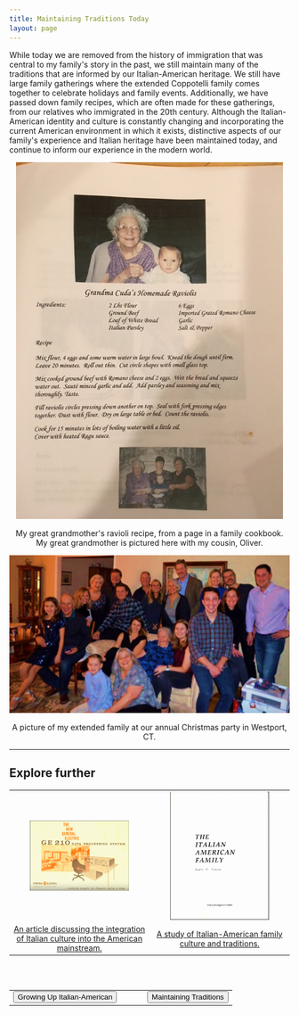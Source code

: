 ```yaml
---
title: Maintaining Traditions Today
layout: page
---
```


While today we are removed from the history of immigration that was central to my family's story in the past, we still maintain many of the traditions that are informed by our Italian-American heritage.  We still have large family gatherings where the extended Coppotelli family comes together to celebrate holidays and family events.  Additionally, we have passed down family recipes, which are often made for these gatherings, from our relatives who immigrated in the 20th century.  Although the Italian-American identity and culture is constantly changing and incorporating the current American environment in which it exists, distinctive aspects of our family's experience and Italian heritage have been maintained today, and continue to inform our experience in the modern world.

<center>
  <img src="https://raw.githubusercontent.com/dmartin4/LATS-232/master/img/recipe.png"/>
  <p>My great grandmother's ravioli recipe, from a page in a family cookbook.  My great grandmother is pictured here with my cousin, Oliver.</p>
</center>

<center>
  <img src="https://raw.githubusercontent.com/dmartin4/LATS-232/master/img/christmas.png"/>
  <p>A picture of my extended family at our annual Christmas party in Westport, CT.</p>
</center>

---

## Explore further

<center>
<table style="width:100%">
  <col width="50%">
  <col width="50%">
  <tr>
    <td>
      <center>
       <img src="https://raw.githubusercontent.com/dmartin4/LATS-232/master/img/comp_thumb.png" width="75%" height="75%"/>
     </center>
    </td>
    <td>
     <center>
       <img src="https://raw.githubusercontent.com/dmartin4/LATS-232/master/img/fam_thumb.png" width="75%" height="75%"/>
     </center>
    </td>
  </tr>
  <tr>
    <td>
     <center>
      <a href="https://www.washingtonpost.com/opinions/how-america-became-italian/2015/10/09/4c93b1be-6ddd-11e5-9bfe-e59f5e244f92_story.html?noredirect=on&utm_term=.e1c4b5e7f592">An article discussing the integration of Italian culture into the American mainstream.</a>
     </center>
    </td>
    <td>
     <center>
     <a href="http://cmsny.org/wp-content/uploads/2016/02/Tomasi-The-Italian-American-Family.pdf">A study of Italian-American family culture and traditions.</a>
     </center>
    </td>
  </tr>
</table>
</center>

<br><br>

<center>
<table style="width:100%">
  <col width="50%">
  <col width="50%">
  <tr>
    <td>
      <div align="left">
       <a href="http://dmartin4.github.io/LATS-232/growing"><button name="button" onclick="http://dmartin4.github.io/LATS-232/growing">Growing Up Italian-American</button></a>
      </div>
    </td>
    <td>
     <div align="right">
      <a href="http://dmartin4.github.io/LATS-232/today"><button name="button" onclick="http://dmartin4.github.io/LATS-232/today">Maintaining Traditions</button></a>
      </div>
    </td>
  </tr>
 </table>
 </center>
  
  

